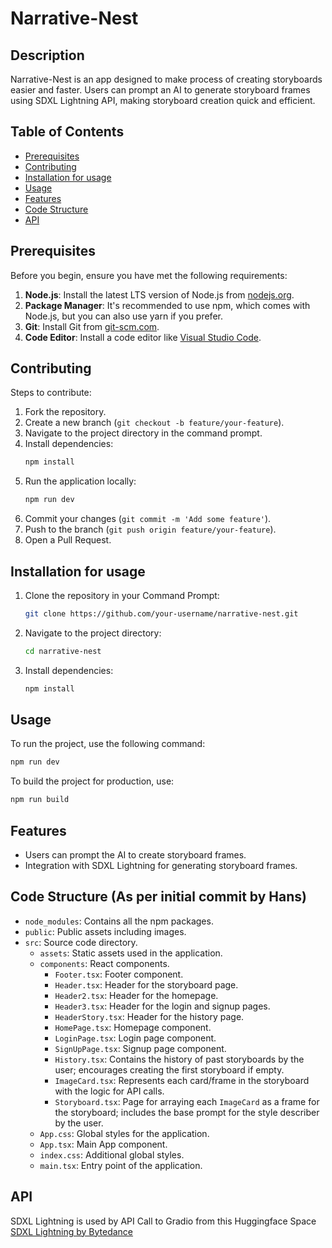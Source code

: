 # Narrative-Nest

## Description
Narrative-Nest is an app designed to make process of creating storyboards easier and faster. Users can prompt an AI to generate storyboard frames using SDXL Lightning API, making storyboard creation quick and efficient.

## Table of Contents
- [Prerequisites](#prerequisites)
- [Contributing](#contributing)
- [Installation for usage](#installation-for-usage)
- [Usage](#usage)
- [Features](#features)
- [Code Structure](#code-structure)
- [API](#api)

## Prerequisites

Before you begin, ensure you have met the following requirements:

1. **Node.js**: Install the latest LTS version of Node.js from [nodejs.org](https://nodejs.org/).
2. **Package Manager**: It's recommended to use npm, which comes with Node.js, but you can also use yarn if you prefer.
3. **Git**: Install Git from [git-scm.com](https://git-scm.com/).
4. **Code Editor**: Install a code editor like [Visual Studio Code](https://code.visualstudio.com/).

## Contributing

Steps to contribute:

1. Fork the repository.
2. Create a new branch (`git checkout -b feature/your-feature`).
3. Navigate to the project directory in the command prompt.
4. Install dependencies:
    ```sh
    npm install
    ```
5. Run the application locally:
    ```sh
    npm run dev
    ```
6. Commit your changes (`git commit -m 'Add some feature'`).
7. Push to the branch (`git push origin feature/your-feature`).
8. Open a Pull Request.

## Installation for usage

1. Clone the repository in your Command Prompt:
   ```sh
   git clone https://github.com/your-username/narrative-nest.git
   ```

2. Navigate to the project directory:
   ```sh
   cd narrative-nest
   ```

3. Install dependencies:
   ```sh
   npm install
   ```

## Usage

To run the project, use the following command:
```sh
npm run dev
```

To build the project for production, use:
```sh
npm run build
```

## Features
- Users can prompt the AI to create storyboard frames.
- Integration with SDXL Lightning for generating storyboard frames.


## Code Structure (As per initial commit by Hans)

- `node_modules`: Contains all the npm packages.
- `public`: Public assets including images.
- `src`: Source code directory.
  - `assets`: Static assets used in the application.
  - `components`: React components.
    - `Footer.tsx`: Footer component.
    - `Header.tsx`: Header for the storyboard page.
    - `Header2.tsx`: Header for the homepage.
    - `Header3.tsx`: Header for the login and signup pages.
    - `HeaderStory.tsx`: Header for the history page.
    - `HomePage.tsx`: Homepage component.
    - `LoginPage.tsx`: Login page component.
    - `SignUpPage.tsx`: Signup page component.
    - `History.tsx`: Contains the history of past storyboards by the user; encourages creating the first storyboard if empty.
    - `ImageCard.tsx`: Represents each card/frame in the storyboard with the logic for API calls.
    - `Storyboard.tsx`: Page for arraying each `ImageCard` as a frame for the storyboard; includes the base prompt for the style describer by the user.
  - `App.css`: Global styles for the application.
  - `App.tsx`: Main App component.
  - `index.css`: Additional global styles.
  - `main.tsx`: Entry point of the application.


## API
SDXL Lightning is used by API Call to Gradio from this Huggingface Space [SDXL Lightning by Bytedance](https://huggingface.co/spaces/ByteDance/SDXL-Lightning)

